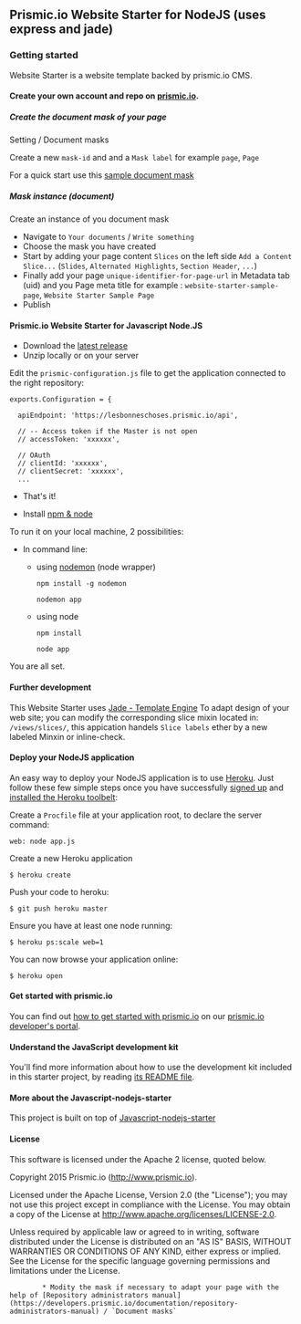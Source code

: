 ## Prismic.io Website Starter for NodeJS (uses express and jade)

### Getting started

Website Starter is a website template backed by prismic.io CMS.

#### Create your own account and repo on [prismic.io](https://prismic.io/signup).

##### Create the document mask of your page
    
Setting / Document masks

Create a new `mask-id` and and a `Mask label` for example `page`, `Page`

For a quick start use this [sample document mask](https://gist.github.com/faresd/87cd721b71fbd62f84a9#file-page_document_mask)

##### Mask instance (document)

Create an instance of you document mask

* Navigate to `Your documents` / `Write something`
* Choose the mask you have created
* Start by adding your page content `Slices` on the left side `Add a Content Slice...` (`Slides`, `Alternated Highlights`, `Section Header`, `...`)
* Finally add your page `unique-identifier-for-page-url` in Metadata tab (uid) and you Page meta title for example : `website-starter-sample-page`, `Website Starter Sample Page`
* Publish

#### Prismic.io Website Starter for Javascript Node.JS

* Download the [latest release]()
* Unzip locally or on your server

Edit the `prismic-configuration.js` file to get the application connected to the right repository:

```
exports.Configuration = {

  apiEndpoint: 'https://lesbonneschoses.prismic.io/api',

  // -- Access token if the Master is not open
  // accessToken: 'xxxxxx',

  // OAuth
  // clientId: 'xxxxxx',
  // clientSecret: 'xxxxxx',
  ...
```
* That's it!


* Install [npm & node](https://www.npmjs.com/package/npm)

To run it on your local machine, 2 possibilities:

* In command line: 
    * using [nodemon](https://github.com/remy/nodemon) (node wrapper)
      ```
      npm install -g nodemon
      ```
      ```
      nodemon app
      ```
      
    * using node
      ```
      npm install
      ```
      ```
      node app
      ```
You are all set.

#### Further development

This Website Starter uses [Jade - Template Engine](http://jade-lang.com/)
To adapt design of your web site; you can modify the corresponding slice mixin located in: `/views/slices/`, this appication handels `Slice labels` ether by a new labeled Minxin or inline-check.


#### Deploy your NodeJS application

An easy way to deploy your NodeJS application is to use [Heroku](http://www.heroku.com). Just follow these few simple steps once you have successfully [signed up](https://id.heroku.com/signup/www-header) and [installed the Heroku toolbelt](https://toolbelt.heroku.com/):

Create a `Procfile` file at your application root, to declare the server command:

```
web: node app.js
```

Create a new Heroku application

```
$ heroku create
```

Push your code to heroku:

```
$ git push heroku master
```

Ensure you have at least one node running:

```
$ heroku ps:scale web=1
```

You can now browse your application online:

```
$ heroku open
```

#### Get started with prismic.io

You can find out [how to get started with prismic.io](https://developers.prismic.io/documentation/UjBaQsuvzdIHvE4D/getting-started) on our [prismic.io developer's portal](https://developers.prismic.io/).

#### Understand the JavaScript development kit

You'll find more information about how to use the development kit included in this starter project, by reading [its README file](https://github.com/prismicio/javascript-kit/blob/master/README.md).

#### More about the Javascript-nodejs-starter
This project is built on top of [Javascript-nodejs-starter](https://github.com/prismicio/javascript-nodejs-starter)

#### License

This software is licensed under the Apache 2 license, quoted below.

Copyright 2015 Prismic.io (http://www.prismic.io).

Licensed under the Apache License, Version 2.0 (the "License"); you may not use this project except in compliance with the License. You may obtain a copy of the License at http://www.apache.org/licenses/LICENSE-2.0.

Unless required by applicable law or agreed to in writing, software distributed under the License is distributed on an "AS IS" BASIS, WITHOUT WARRANTIES OR CONDITIONS OF ANY KIND, either express or implied. See the License for the specific language governing permissions and limitations under the License.



























            * Modity the mask if necessary to adapt your page with the help of [Repository administrators manual](https://developers.prismic.io/documentation/repository-administrators-manual) / `Document masks`
